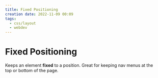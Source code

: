 ```yaml
---
title: Fixed Positioning
creation date: 2022-11-09 00:09
tags:
  - css/layout
  - webdev
---
```


# Fixed Positioning
Keeps an element **fixed** to a position. Great for keeping nav menus at the top or bottom of the page.


